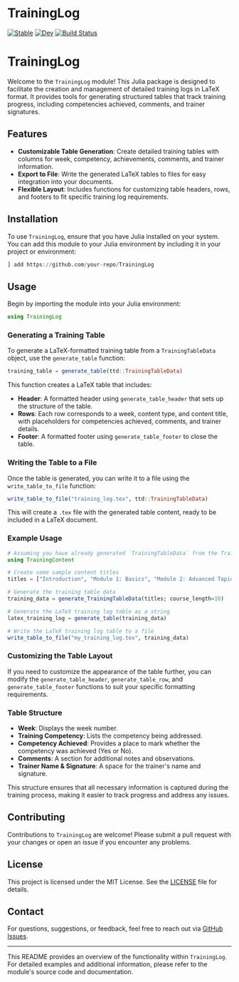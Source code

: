 # TrainingLog

[![Stable](https://img.shields.io/badge/docs-stable-blue.svg)](https://fieldofnodes.github.io/TrainingLog.jl/stable/)
[![Dev](https://img.shields.io/badge/docs-dev-blue.svg)](https://fieldofnodes.github.io/TrainingLog.jl/dev/)
[![Build Status](https://github.com/fieldofnodes/TrainingLog.jl/actions/workflows/CI.yml/badge.svg?branch=main)](https://github.com/fieldofnodes/TrainingLog.jl/actions/workflows/CI.yml?query=branch%3Amain)


# TrainingLog

Welcome to the `TrainingLog` module! This Julia package is designed to facilitate the creation and management of detailed training logs in LaTeX format. It provides tools for generating structured tables that track training progress, including competencies achieved, comments, and trainer signatures.

## Features

- **Customizable Table Generation**: Create detailed training tables with columns for week, competency, achievements, comments, and trainer information.
- **Export to File**: Write the generated LaTeX tables to files for easy integration into your documents.
- **Flexible Layout**: Includes functions for customizing table headers, rows, and footers to fit specific training log requirements.

## Installation

To use `TrainingLog`, ensure that you have Julia installed on your system. You can add this module to your Julia environment by including it in your project or environment:

```julia
] add https://github.com/your-repo/TrainingLog
```

## Usage

Begin by importing the module into your Julia environment:

```julia
using TrainingLog
```

### Generating a Training Table

To generate a LaTeX-formatted training table from a `TrainingTableData` object, use the `generate_table` function:

```julia
training_table = generate_table(ttd::TrainingTableData)
```

This function creates a LaTeX table that includes:

- **Header**: A formatted header using `generate_table_header` that sets up the structure of the table.
- **Rows**: Each row corresponds to a week, content type, and content title, with placeholders for competencies achieved, comments, and trainer details.
- **Footer**: A formatted footer using `generate_table_footer` to close the table.

### Writing the Table to a File

Once the table is generated, you can write it to a file using the `write_table_to_file` function:

```julia
write_table_to_file("training_log.tex", ttd::TrainingTableData)
```

This will create a `.tex` file with the generated table content, ready to be included in a LaTeX document.

### Example Usage

```julia
# Assuming you have already generated `TrainingTableData` from the TrainingContent module
using TrainingContent

# Create some sample content titles
titles = ["Introduction", "Module 1: Basics", "Module 2: Advanced Topics"]

# Generate the training table data
training_data = generate_TrainingTableData(titles; course_length=10)

# Generate the LaTeX training log table as a string
latex_training_log = generate_table(training_data)

# Write the LaTeX training log table to a file
write_table_to_file("my_training_log.tex", training_data)
```

### Customizing the Table Layout

If you need to customize the appearance of the table further, you can modify the `generate_table_header`, `generate_table_row`, and `generate_table_footer` functions to suit your specific formatting requirements.

### Table Structure

- **Week**: Displays the week number.
- **Training Competency**: Lists the competency being addressed.
- **Competency Achieved**: Provides a place to mark whether the competency was achieved (Yes or No).
- **Comments**: A section for additional notes and observations.
- **Trainer Name & Signature**: A space for the trainer's name and signature.

This structure ensures that all necessary information is captured during the training process, making it easier to track progress and address any issues.

## Contributing

Contributions to `TrainingLog` are welcome! Please submit a pull request with your changes or open an issue if you encounter any problems.

## License

This project is licensed under the MIT License. See the [LICENSE](LICENSE) file for details.

## Contact

For questions, suggestions, or feedback, feel free to reach out via [GitHub Issues](https://github.com/your-repo/TrainingLog/issues).

---

This README provides an overview of the functionality within `TrainingLog`. For detailed examples and additional information, please refer to the module's source code and documentation.
